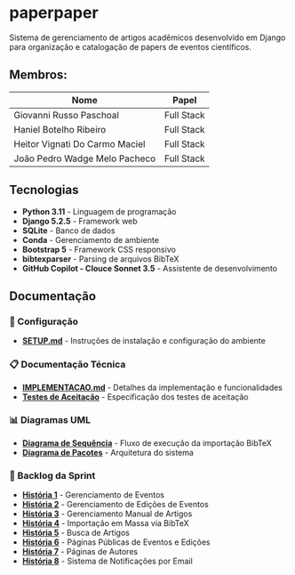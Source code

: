 # paperpaper

Sistema de gerenciamento de artigos acadêmicos desenvolvido em Django para organização e catalogação de papers de eventos científicos.

## Membros:

| Nome                          | Papel      |
| ----------------------------- | ---------- |
| Giovanni Russo Paschoal       | Full Stack |
| Haniel Botelho Ribeiro        | Full Stack |
| Heitor Vignati Do Carmo Maciel| Full Stack |
| João Pedro Wadge Melo Pacheco | Full Stack |

## Tecnologias
- **Python 3.11** - Linguagem de programação
- **Django 5.2.5** - Framework web
- **SQLite** - Banco de dados
- **Conda** - Gerenciamento de ambiente
- **Bootstrap 5** - Framework CSS responsivo
- **bibtexparser** - Parsing de arquivos BibTeX
- **GitHub Copilot - Clouce Sonnet 3.5** - Assistente de desenvolvimento

## Documentação

### 🚀 Configuração
- **[SETUP.md](SETUP.md)** - Instruções de instalação e configuração do ambiente

### 📋 Documentação Técnica
- **[IMPLEMENTACAO.md](docs/IMPLEMENTACAO.md)** - Detalhes da implementação e funcionalidades
- **[Testes de Aceitação](docs/testes_de_aceitacao.txt)** - Especificação dos testes de aceitação

### 📊 Diagramas UML
- **[Diagrama de Sequência](docs/sequence-diagram.md)** - Fluxo de execução da importação BibTeX
- **[Diagrama de Pacotes](docs/package-diagram.md)** - Arquitetura do sistema

### 📖 Backlog da Sprint
- **[História 1](docs/historia_1.md)** - Gerenciamento de Eventos
- **[História 2](docs/historia_2.md)** - Gerenciamento de Edições de Eventos
- **[História 3](docs/historia_3.md)** - Gerenciamento Manual de Artigos
- **[História 4](docs/historia_4.md)** - Importação em Massa via BibTeX
- **[História 5](docs/historia_5.md)** - Busca de Artigos
- **[História 6](docs/historia_6.md)** - Páginas Públicas de Eventos e Edições
- **[História 7](docs/historia_7.md)** - Páginas de Autores
- **[História 8](docs/historia_8.md)** - Sistema de Notificações por Email

